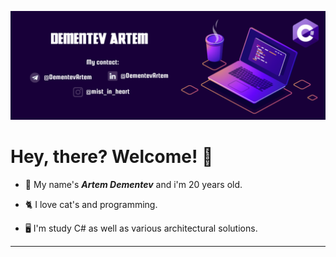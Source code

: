 ![DBschema](/photo/myLogo.png)

# Hey, there? Welcome! 👋

- 🦭 My name's ***Artem Dementev*** and i'm 20 years old.  


- 🐈 I love cat's and programming.


- 🖥️ I'm study C# as well as various architectural solutions.

____
